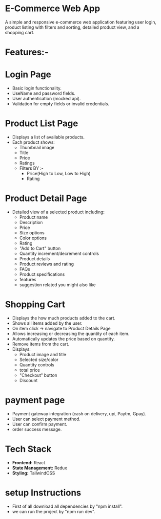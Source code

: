 # E-Commerce Web App

A simple and responsive e-commerce web application featuring user login, product listing with filters and sorting, detailed product view, and a shopping cart.

# Features:-

# Login Page
- Basic login functionality.
- UseName and password fields.
- User authentication (mocked api).
- Validation for empty fields or invalid credentials.

# Product List Page
- Displays a list of available products.
- Each product shows:
  - Thumbnail image
  - Title
  - Price
  - Ratings
  - Filters BY :-
       - Price(High to Low, Low to High)
       - Rating

# Product Detail Page
- Detailed view of a selected product including:
  - Product name
  - Description
  - Price
  - Size options
  - Color options
  - Rating
  - "Add to Cart" button
  - Quantity increment/decrement controls
  - Product details
  - Product reviews and rating
  - FAQs
  - Product specifications
  - features
  - suggestion related you might also like

# Shopping Cart
- Displays the how much products added to the cart.
- Shows all items added by the user.
- On item click → navigate to Product Details Page
- Allows increasing or decreasing the quantity of each item.
- Automatically updates the price based on quantity.
- Remove items from the cart.
- Displays:
  - Product image and title
  - Selected size/color 
  - Quantity controls
  - total price
  - "Checkout" button
  - Discount

# payment page 
- Payment gateway integration (cash on delivery, upi, Paytm, Gpay).
- User can select payment method.
- User can confirm payment.
- order success message.

# Tech Stack

- **Frontend:** React 
- **State Management:** Redux 
- **Styling:** TailwindCSS

# setup Instructions

- First of all download all dependencies by "npm install".
- we can run the project by "npm run dev".




